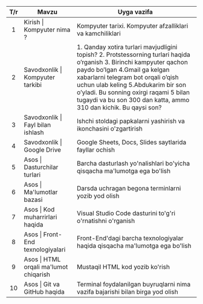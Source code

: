 |T/r| Mavzu 								 | Uyga vazifa |
|:-:| -------------------------------------- | --------------------------------------------------------|
| 1 | Kirish \| Kompyuter nima ?        	 | Kompyuter tarixi. Kompyuter afzalliklari va kamchiliklari |
| 2 | Savodxonlik \| Kompyuter tarkibi  	 | 1. Qanday xotira turlari mavjudligini topish? 2. Protstessorning turlari haqida o’rganish 3. Birinchi kampyuter qachon paydo bo’lgan 4.Gmail ga kelgan xabarlarni telegram bot orqali o’qish uchun ulab keling 5.Abdukarim bir son o’yladi. Bu sonning oxirgi raqami 5 bilan tugaydi va bu son 300 dan katta, ammo 310 dan kichik. Bu qaysi son? |
| 3 | Savodxonlik \| Fayl bilan ishlash 	 | Ishchi stoldagi papkalarni yashirish va ikonchasini o'zgartirish |
| 4 | Savodxonlik \| Google Drive       	 | Google Sheets, Docs, Slides saytlarida fayllar ochish |
| 5 | Asos \| Dasturchilar turlari			 | Barcha dasturlash yo'nalishlari bo'yicha qisqacha ma'lumotga ega bo'lish |
| 6 | Asos \| Ma'lumotlar bazasi			 | Darsda uchragan begona terminlarni yozib yod olish |
| 7 | Asos \| Kod muharrirlari haqida 		 | Visual Studio Code dasturini to'g'ri o'rnatishni o'rganish |
| 8 | Asos \| Front-End texnologiyalari		 | Front-End'dagi barcha texnologiyalar haqida qisqacha ma'lumotga ega bo'lish |
| 9 | Asos \| HTML orqali ma'lumot chiqarish | Mustaqil HTML kod yozib ko'rish |
| 10 | Asos \| Git va GitHub haqida 		 | Terminal foydalanilgan buyruqlarni nima vazifa bajarishi bilan birga yod olish |
